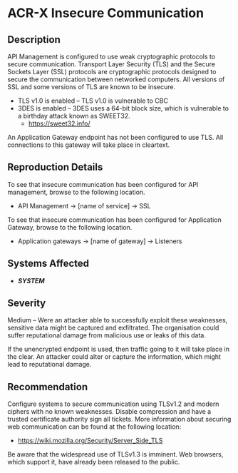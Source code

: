 ACR-X Insecure Communication
============================

Description
-----------
API Management is configured to use weak cryptographic protocols to secure communication. Transport Layer Security (TLS) and the Secure Sockets Layer (SSL) protocols are cryptographic protocols designed to secure the communication between networked computers. All versions of SSL and some versions of TLS are known to be insecure.
* TLS v1.0 is enabled – TLS v1.0 is vulnerable to CBC
* 3DES is enabled – 3DES uses a 64-bit block size, which is vulnerable to a birthday attack known as SWEET32.
  * https://sweet32.info/

An Application Gateway endpoint has not been configured to use TLS. All connections to this gateway will take place in cleartext.

Reproduction Details
--------------------
To see that insecure communication has been configured for API management, browse to the following location.
* API Management -> [name of service] -> SSL

To see that insecure communication has been configured for Application Gateway, browse to the following location.
* Application gateways -> [name of gateway] -> Listeners

Systems Affected
----------------
  * ***SYSTEM***

Severity
--------
Medium – Were an attacker able to successfully exploit these weaknesses, sensitive data might be captured and exfiltrated. The organisation could suffer reputational damage from malicious use or leaks of this data.

If the unencrypted endpoint is used, then traffic going to it will take place in the clear. An attacker could alter or capture the information, which might lead to reputational damage.

Recommendation
--------------
Configure systems to secure communication using TLSv1.2 and modern ciphers with no known weaknesses. Disable compression and have a trusted certificate authority sign all tickets. More information about securing web communication can be found at the following location:
* https://wiki.mozilla.org/Security/Server_Side_TLS

Be aware that the widespread use of TLSv1.3 is imminent. Web browsers, which support it, have already been released to the public.
